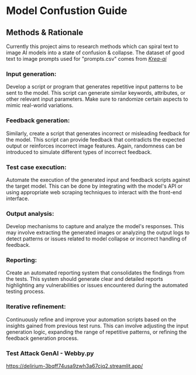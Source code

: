 # Model Confustion Guide

## Methods & Rationale
Currently this project aims to research methods which can spiral text to image AI models into a state of confusion & collapse.
The dataset of good text to image prompts used for "prompts.csv" comes from *[Krea-ai](https://docs.google.com/uc?export=download&id=1c4WHxtlzvHYd0UY5WCMJNn2EO-Aiv2A0)*

### Input generation: 
Develop a script or program that generates repetitive input patterns to be sent to the model. This script can generate similar keywords, attributes, or other relevant input parameters. Make sure to randomize certain aspects to mimic real-world variations.

### Feedback generation: 
Similarly, create a script that generates incorrect or misleading feedback for the model. This script can provide feedback that contradicts the expected output or reinforces incorrect image features. Again, randomness can be introduced to simulate different types of incorrect feedback.

### Test case execution: 
Automate the execution of the generated input and feedback scripts against the target model. This can be done by integrating with the model's API or using appropriate web scraping techniques to interact with the front-end interface.

### Output analysis: 
Develop mechanisms to capture and analyze the model's responses. This may involve extracting the generated images or analyzing the output logs to detect patterns or issues related to model collapse or incorrect handling of feedback.

### Reporting: 
Create an automated reporting system that consolidates the findings from the tests. This system should generate clear and detailed reports highlighting any vulnerabilities or issues encountered during the automated testing process.

### Iterative refinement: 
Continuously refine and improve your automation scripts based on the insights gained from previous test runs. This can involve adjusting the input generation logic, expanding the range of repetitive patterns, or refining the feedback generation process.

### Test Attack GenAI - Webby.py
https://delirium-3bqff74usa9zwh3a67cjq2.streamlit.app/
